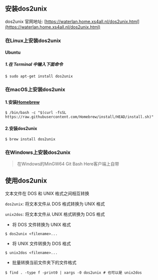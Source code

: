 ## 安装dos2unix

dos2unix 官网地址: [https://waterlan.home.xs4all.nl/dos2unix.html](https://waterlan.home.xs4all.nl/dos2unix.html)

### 在Linux上安装dos2unix

#### Ubuntu

##### 1.在 Terminal 中输入下面命令

```
$ sudo apt-get install dos2unix
```

### 在macOS上安装dos2unix

#### 1.安装[Homebrew](https://brew.sh)

```
$ /bin/bash -c "$(curl -fsSL https://raw.githubusercontent.com/Homebrew/install/HEAD/install.sh)"
```

#### 2.安装dos2unix

```
$ brew install dos2unix
```

### 在Windows上安装dos2unix

>在Windows的MinGW64 Git Bash Here客户端上自带

## 使用dos2unix

文本文件在 DOS 和 UNIX 格式之间相互转换 

`dos2unix`: 将文本文件从 DOS 格式转换为 UNIX 格式

`unix2dos`: 将文本文件从 UNIX 格式转换为 DOS 格式

- 将 DOS 文件转换为 UNIX 格式

```
$ dos2unix <filename>...
```

- 将 UNIX 文件转换为 DOS 格式

```
$ unix2dos <filename>...
```

- 批量转换当前文件夹下的文件格式

```
$ find . -type f -print0 | xargs -0 dos2unix # 也可以是 unix2dos
```

